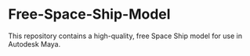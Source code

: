 # Free-Space-Ship-Model
This repository contains a high-quality, free  Space Ship model for use in Autodesk Maya.
